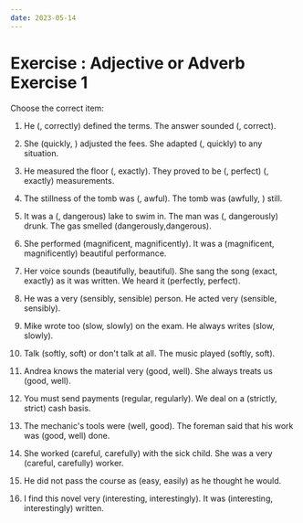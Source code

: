 ```yaml
---
date: 2023-05-14
---
```


# Exercise : Adjective or Adverb Exercise 1

Choose the correct item:

1. He (, correctly) defined the terms. The answer sounded (, correct).

2. She (quickly, ) adjusted the fees. She adapted (, quickly) to any situation.

3. He measured the floor (, exactly). They proved to be (, perfect) (, exactly) measurements.

4. The stillness of the tomb was (, awful). The tomb was (awfully, ) still.

5. It was a (, dangerous) lake to swim in. The man was (, dangerously) drunk. The gas smelled (dangerously,dangerous).

6. She performed (magnificent, magnificently). It was a (magnificent, magnificently) beautiful performance.

7. Her voice sounds (beautifully, beautiful). She sang the song (exact, exactly) as it was written. We heard it (perfectly, perfect).

8. He was a very (sensibly, sensible) person. He acted very (sensible, sensibly).

9. Mike wrote too (slow, slowly) on the exam. He always writes (slow, slowly).

10. Talk (softly, soft) or don't talk at all. The music played (softly, soft).

11. Andrea knows the material very (good, well). She always treats us (good, well).

12. You must send payments (regular, regularly). We deal on a (strictly, strict) cash basis.

13. The mechanic's tools were (well, good). The foreman said that his work was (good, well) done.

14. She worked (careful, carefully) with the sick child. She was a very (careful, carefully) worker.

15. He did not pass the course as (easy, easily) as he thought he would.

16. I find this novel very (interesting, interestingly). It was (interesting, interestingly) written.
